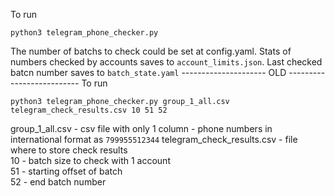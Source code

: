To run 
```
python3 telegram_phone_checker.py
```
The number of batchs to check could be set at config.yaml. Stats of numbers checked by accounts saves to `account_limits.json`. Last checked batcn number saves to `batch_state.yaml`
--------------------- OLD --------------------------
To run 
```
python3 telegram_phone_checker.py group_1_all.csv telegram_check_results.csv 10 51 52
```
group_1_all.csv - csv file with only 1 column - phone numbers in international format as `799955512344`
telegram_check_results.csv - file where to store check results  
10 - batch size to check with 1 account  
51 - starting offset of batch  
52 - end batch number  
